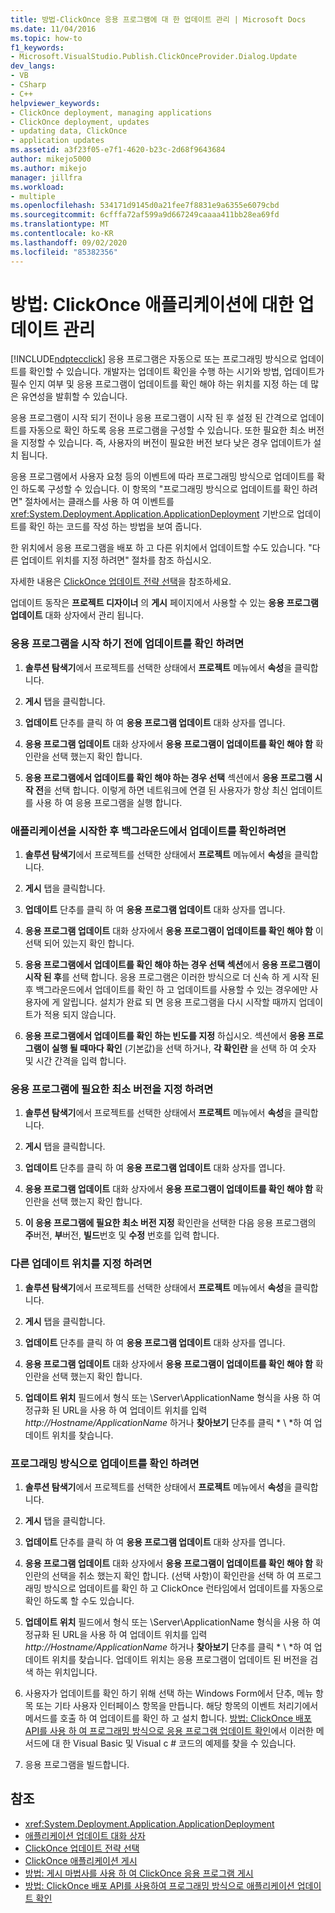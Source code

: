 ```yaml
---
title: 방법-ClickOnce 응용 프로그램에 대 한 업데이트 관리 | Microsoft Docs
ms.date: 11/04/2016
ms.topic: how-to
f1_keywords:
- Microsoft.VisualStudio.Publish.ClickOnceProvider.Dialog.Update
dev_langs:
- VB
- CSharp
- C++
helpviewer_keywords:
- ClickOnce deployment, managing applications
- ClickOnce deployment, updates
- updating data, ClickOnce
- application updates
ms.assetid: a3f23f05-e7f1-4620-b23c-2d68f9643684
author: mikejo5000
ms.author: mikejo
manager: jillfra
ms.workload:
- multiple
ms.openlocfilehash: 534171d9145d0a21fee7f8831e9a6355e6079cbd
ms.sourcegitcommit: 6cfffa72af599a9d667249caaaa411bb28ea69fd
ms.translationtype: MT
ms.contentlocale: ko-KR
ms.lasthandoff: 09/02/2020
ms.locfileid: "85382356"
---
```

# <a name="how-to-manage-updates-for-a-clickonce-application"></a>방법: ClickOnce 애플리케이션에 대한 업데이트 관리
[!INCLUDE[ndptecclick](../deployment/includes/ndptecclick_md.md)] 응용 프로그램은 자동으로 또는 프로그래밍 방식으로 업데이트를 확인할 수 있습니다. 개발자는 업데이트 확인을 수행 하는 시기와 방법, 업데이트가 필수 인지 여부 및 응용 프로그램이 업데이트를 확인 해야 하는 위치를 지정 하는 데 많은 유연성을 발휘할 수 있습니다.

 응용 프로그램이 시작 되기 전이나 응용 프로그램이 시작 된 후 설정 된 간격으로 업데이트를 자동으로 확인 하도록 응용 프로그램을 구성할 수 있습니다. 또한 필요한 최소 버전을 지정할 수 있습니다. 즉, 사용자의 버전이 필요한 버전 보다 낮은 경우 업데이트가 설치 됩니다.

 응용 프로그램에서 사용자 요청 등의 이벤트에 따라 프로그래밍 방식으로 업데이트를 확인 하도록 구성할 수 있습니다. 이 항목의 "프로그래밍 방식으로 업데이트를 확인 하려면" 절차에서는 클래스를 사용 하 여 이벤트를 <xref:System.Deployment.Application.ApplicationDeployment> 기반으로 업데이트를 확인 하는 코드를 작성 하는 방법을 보여 줍니다.

 한 위치에서 응용 프로그램을 배포 하 고 다른 위치에서 업데이트할 수도 있습니다. "다른 업데이트 위치를 지정 하려면" 절차를 참조 하십시오.

 자세한 내용은 [ClickOnce 업데이트 전략 선택](../deployment/choosing-a-clickonce-update-strategy.md)을 참조하세요.

 업데이트 동작은 **프로젝트 디자이너** 의 **게시** 페이지에서 사용할 수 있는 **응용 프로그램 업데이트** 대화 상자에서 관리 됩니다.

### <a name="to-check-for-updates-before-the-application-starts"></a>응용 프로그램을 시작 하기 전에 업데이트를 확인 하려면

1. **솔루션 탐색기**에서 프로젝트를 선택한 상태에서 **프로젝트** 메뉴에서 **속성**을 클릭합니다.

2. **게시** 탭을 클릭합니다.

3. **업데이트** 단추를 클릭 하 여 **응용 프로그램 업데이트** 대화 상자를 엽니다.

4. **응용 프로그램 업데이트** 대화 상자에서 **응용 프로그램이 업데이트를 확인 해야 함** 확인란을 선택 했는지 확인 합니다.

5. **응용 프로그램에서 업데이트를 확인 해야 하는 경우 선택** 섹션에서 **응용 프로그램 시작 전**을 선택 합니다. 이렇게 하면 네트워크에 연결 된 사용자가 항상 최신 업데이트를 사용 하 여 응용 프로그램을 실행 합니다.

### <a name="to-check-for-updates-in-the-background-after-the-application-starts"></a>애플리케이션을 시작한 후 백그라운드에서 업데이트를 확인하려면

1. **솔루션 탐색기**에서 프로젝트를 선택한 상태에서 **프로젝트** 메뉴에서 **속성**을 클릭합니다.

2. **게시** 탭을 클릭합니다.

3. **업데이트** 단추를 클릭 하 여 **응용 프로그램 업데이트** 대화 상자를 엽니다.

4. **응용 프로그램 업데이트** 대화 상자에서 **응용 프로그램이 업데이트를 확인 해야 함** 이 선택 되어 있는지 확인 합니다.

5. **응용 프로그램에서 업데이트를 확인 해야 하는 경우 선택 섹션**에서 **응용 프로그램이 시작 된 후**를 선택 합니다. 응용 프로그램은 이러한 방식으로 더 신속 하 게 시작 된 후 백그라운드에서 업데이트를 확인 하 고 업데이트를 사용할 수 있는 경우에만 사용자에 게 알립니다. 설치가 완료 되 면 응용 프로그램을 다시 시작할 때까지 업데이트가 적용 되지 않습니다.

6. **응용 프로그램에서 업데이트를 확인 하는 빈도를 지정** 하십시오. 섹션에서 **응용 프로그램이 실행 될 때마다 확인** (기본값)을 선택 하거나, **각 확인란** 을 선택 하 여 숫자 및 시간 간격을 입력 합니다.

### <a name="to-specify-a-minimum-required-version-for-the-application"></a>응용 프로그램에 필요한 최소 버전을 지정 하려면

1. **솔루션 탐색기**에서 프로젝트를 선택한 상태에서 **프로젝트** 메뉴에서 **속성**을 클릭합니다.

2. **게시** 탭을 클릭합니다.

3. **업데이트** 단추를 클릭 하 여 **응용 프로그램 업데이트** 대화 상자를 엽니다.

4. **응용 프로그램 업데이트** 대화 상자에서 **응용 프로그램이 업데이트를 확인 해야 함** 확인란을 선택 했는지 확인 합니다.

5. **이 응용 프로그램에 필요한 최소 버전 지정** 확인란을 선택한 다음 응용 프로그램의 **주**버전, **부**버전, **빌드**번호 및 **수정** 번호를 입력 합니다.

### <a name="to-specify-a-different-update-location"></a>다른 업데이트 위치를 지정 하려면

1. **솔루션 탐색기**에서 프로젝트를 선택한 상태에서 **프로젝트** 메뉴에서 **속성**을 클릭합니다.

2. **게시** 탭을 클릭합니다.

3. **업데이트** 단추를 클릭 하 여 **응용 프로그램 업데이트** 대화 상자를 엽니다.

4. **응용 프로그램 업데이트** 대화 상자에서 **응용 프로그램이 업데이트를 확인 해야 함** 확인란을 선택 했는지 확인 합니다.

5. **업데이트 위치** 필드에서 형식 또는 \Server\ApplicationName 형식을 사용 하 여 정규화 된 URL을 사용 하 여 업데이트 위치를 입력 *http://Hostname/ApplicationName* 하거나 **찾아보기** 단추를 클릭 * \\ *하 여 업데이트 위치를 찾습니다.

### <a name="to-check-for-updates-programmatically"></a>프로그래밍 방식으로 업데이트를 확인 하려면

1. **솔루션 탐색기**에서 프로젝트를 선택한 상태에서 **프로젝트** 메뉴에서 **속성**을 클릭합니다.

2. **게시** 탭을 클릭합니다.

3. **업데이트** 단추를 클릭 하 여 **응용 프로그램 업데이트** 대화 상자를 엽니다.

4. **응용 프로그램 업데이트** 대화 상자에서 **응용 프로그램이 업데이트를 확인 해야 함** 확인란의 선택을 취소 했는지 확인 합니다. (선택 사항)이 확인란을 선택 하 여 프로그래밍 방식으로 업데이트를 확인 하 고 ClickOnce 런타임에서 업데이트를 자동으로 확인 하도록 할 수도 있습니다.

5. **업데이트 위치** 필드에서 형식 또는 \Server\ApplicationName 형식을 사용 하 여 정규화 된 URL을 사용 하 여 업데이트 위치를 입력 *http://Hostname/ApplicationName* 하거나 **찾아보기** 단추를 클릭 * \\ *하 여 업데이트 위치를 찾습니다. 업데이트 위치는 응용 프로그램이 업데이트 된 버전을 검색 하는 위치입니다.

6. 사용자가 업데이트를 확인 하기 위해 선택 하는 Windows Form에서 단추, 메뉴 항목 또는 기타 사용자 인터페이스 항목을 만듭니다. 해당 항목의 이벤트 처리기에서 메서드를 호출 하 여 업데이트를 확인 하 고 설치 합니다. [방법: ClickOnce 배포 API를 사용 하 여 프로그래밍 방식으로 응용 프로그램 업데이트 확인](../deployment/how-to-check-for-application-updates-programmatically-using-the-clickonce-deployment-api.md)에서 이러한 메서드에 대 한 Visual Basic 및 Visual c # 코드의 예제를 찾을 수 있습니다.

7. 응용 프로그램을 빌드합니다.

## <a name="see-also"></a>참조
- <xref:System.Deployment.Application.ApplicationDeployment>
- [애플리케이션 업데이트 대화 상자](/previous-versions/visualstudio/visual-studio-2010/axw1fa38(v=vs.100))
- [ClickOnce 업데이트 전략 선택](../deployment/choosing-a-clickonce-update-strategy.md)
- [ClickOnce 애플리케이션 게시](../deployment/publishing-clickonce-applications.md)
- [방법: 게시 마법사를 사용 하 여 ClickOnce 응용 프로그램 게시](../deployment/how-to-publish-a-clickonce-application-using-the-publish-wizard.md)
- [방법: ClickOnce 배포 API를 사용하여 프로그래밍 방식으로 애플리케이션 업데이트 확인](../deployment/how-to-check-for-application-updates-programmatically-using-the-clickonce-deployment-api.md)
